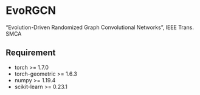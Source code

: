 # EvoRGCN
“Evolution-Driven Randomized Graph Convolutional Networks”, IEEE Trans. SMCA

## Requirement ##

- torch >= 1.7.0
- torch-geometric >= 1.6.3
- numpy >= 1.19.4
- scikit-learn >= 0.23.1
